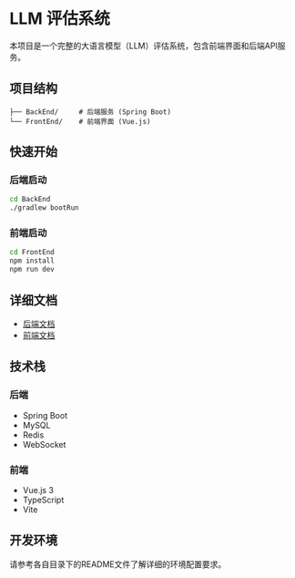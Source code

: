 # LLM 评估系统

本项目是一个完整的大语言模型（LLM）评估系统，包含前端界面和后端API服务。

## 项目结构

```
├── BackEnd/     # 后端服务 (Spring Boot)
└── FrontEnd/    # 前端界面 (Vue.js)
```

## 快速开始

### 后端启动
```bash
cd BackEnd
./gradlew bootRun
```

### 前端启动
```bash
cd FrontEnd
npm install
npm run dev
```

## 详细文档

- [后端文档](./BackEnd/README.md)
- [前端文档](./FrontEnd/README.md)

## 技术栈

### 后端
- Spring Boot
- MySQL
- Redis
- WebSocket

### 前端
- Vue.js 3
- TypeScript
- Vite

## 开发环境

请参考各自目录下的README文件了解详细的环境配置要求。 
